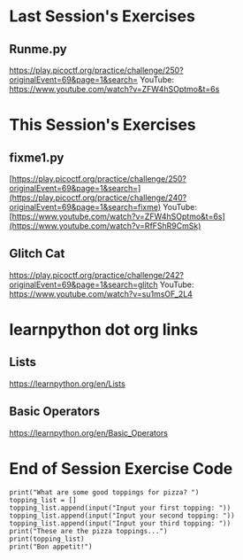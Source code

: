 # Last Session's Exercises
## Runme.py
https://play.picoctf.org/practice/challenge/250?originalEvent=69&page=1&search=
YouTube:
https://www.youtube.com/watch?v=ZFW4hSOptmo&t=6s

# This Session's Exercises
## fixme1.py
[https://play.picoctf.org/practice/challenge/250?originalEvent=69&page=1&search=](https://play.picoctf.org/practice/challenge/240?originalEvent=69&page=1&search=fixme)
YouTube:
[https://www.youtube.com/watch?v=ZFW4hSOptmo&t=6s](https://www.youtube.com/watch?v=RfFShR9CmSk)

## Glitch Cat
https://play.picoctf.org/practice/challenge/242?originalEvent=69&page=1&search=glitch
YouTube:
https://www.youtube.com/watch?v=su1msOF_2L4

# learnpython dot org links
## Lists
https://learnpython.org/en/Lists
## Basic Operators
https://learnpython.org/en/Basic_Operators

# End of Session Exercise Code
```
print("What are some good toppings for pizza? ")
topping_list = []
topping_list.append(input("Input your first topping: "))
topping_list.append(input("Input your second topping: "))
topping_list.append(input("Input your third topping: "))
print("These are the pizza toppings...")
print(topping_list)
print("Bon appetit!")
```

